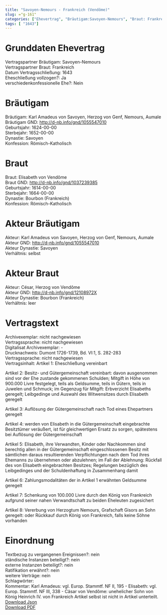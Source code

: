 ```yaml
---
title: "Savoyen-Nemours - Frankreich (Vendôme)"
slug: ="g-161"
categories: ["Ehevertrag", "Bräutigam:Savoyen-Nemours", "Braut: Frankreich", "Eheschließung vollzogen?:Ja", "verschiedenkonfessionelle Ehe?:Nein", "Dynastie Bräutigam:Savoyen", "Akteur Bräutigam:Karl Amadeus von Savoyen, Herzog von Genf, Nemours, Aumale", "Akteur Braut:César, Herzog von Vendôme", "Textbezug?:nein", "Ständisch?:nein", "Ratifikation?:nein", "Sonstiges?:nein", "Bräutigam:Savoyen-Nemours", "Braut: Frankreich"]
tags: [ "1643"]
---
```

<!--more-->

# Grunddaten Ehevertrag

Vertragspartner Bräutigam: Savoyen-Nemours<br>
Vertragspartner Braut: Frankreich<br>
Datum Vertragsschließung: 1643<br>
Eheschließung vollzogen?: Ja<br>
verschiedenkonfessionelle Ehe?: Nein<br>
# Bräutigam

Bräutigam: Karl Amadeus von Savoyen, Herzog von Genf, Nemours, Aumale<br>
Bräutigam GND: http://d-nb.info/gnd/1055547010<br>
Geburtsjahr: 1624-00-00<br>
Sterbejahr: 1652-00-00<br>
Dynastie: Savoyen<br>
Konfession: Römisch-Katholisch<br>
# Braut

Braut: Elisabeth von Vendôme<br>
Braut GND: http://d-nb.info/gnd/1037239385<br>
Geburtsjahr: 1614-00-00<br>
Sterbejahr: 1664-00-00<br>
Dynastie: Bourbon (Frankreich)<br>
Konfession: Römisch-Katholisch<br>
# Akteur Bräutigam

Akteur: Karl Amadeus von Savoyen, Herzog von Genf, Nemours, Aumale<br>
Akteur GND: http://d-nb.info/gnd/1055547010<br>
Akteur Dynastie: Savoyen<br>
Verhältnis: selbst<br>
# Akteur Braut

Akteur: César, Herzog von Vendôme<br>
Akteur GND: http://d-nb.info/gnd/12108972X<br>
Akteur Dynastie: Bourbon (Frankreich)<br>
Verhältnis: leer<br>
# Vertragstext

Archivexemplar: nicht nachgewiesen<br>
Vertragssprache: nicht nachgewiesen<br>
Digitalisat Archivexemplar: -<br>
Drucknachweis: Dumont 1726-1739, Bd. VI:1, S. 282-283<br>
Vertragssprache: nicht nachgewiesen<br>
Vertragsinhalt: Artikel 1: Eheschließung vereinbart

Artikel 2: Besitz- und Gütergemeinschaft vereinbart: davon ausgenommen sind vor der Ehe zustande gekommenen Schulden; Mitgift in Höhe von 900.000 Livre festgelegt, teils als Geldsumme, teils in Gütern, teils in Juwelen und Schmuck; im Gegenzug für Mitgift: Erbverzicht Elisabeths geregelt; Leibgedinge und Auswahl des Witwensitzes durch Elisabeth geregelt

Artikel 3: Auflösung der Gütergemeinschaft nach Tod eines Ehepartners geregelt

Artikel 4: werden von Elisabeth in die Gütergemeinschaft eingebrachte Besitztümer veräußert, ist für gleichwertigen Ersatz zu sorgen, spätestens bei Auflösung der Gütergemeinschaft 

Artikel 5: Elisabeth, ihre Verwandten, Kinder oder Nachkommen sind berechtig allen in der Gütergemeinschaft eingeschlossenen Besitz mit sämtlichen daraus resultierenden Verpflichtungen nach dem Tod ihres Ehemanns zu übernehmen oder abzulehnen; im Fall der Ablehnung: Rückfall des von Elisabeth eingebrachten Besitzes; Regelungen bezüglich des Leibgedinges und der Schuldenhaftung in Zusammenhang damit

Artikel 6: Zahlungsmodalitäten der in Artikel 1 erwähnten Geldsumme geregelt

Artikel 7: Schenkung von 100.000 Livre durch den König von Frankreich aufgrund seiner nahen Verwandtschaft zu beiden Eheleuten zugesichert

Artikel 8: Vererbung von Herzogtum Nemours, Grafschaft Gisors an Sohn geregelt: oder Rückkauf durch König von Frankreich, falls keine Söhne vorhanden<br>
# Einordnung

Textbezug zu vergangenen Ereignissen?: nein<br>
ständische Instanzen beteiligt?: nein<br>
externe Instanzen beteiligt?: nein<br>
Ratifikation erwähnt?: nein<br>
weitere Verträge: nein<br>
Schlagwörter: <br>
Kommentar: Karl Amadeus: vgl. Europ. Stammtf. NF II, 195 - Elisabeth: vgl. Europ. Stammtf. NF III, 338 - Cäsar von Vendôme: unehelicher Sohn von König Heinrich IV. von Frankreich
Artikel selbst ist nicht in Artikel unterteilt.<br>
[Download Json](/vertraege/vertrag-161.json)<br>
[Download PDF](/vertraege/v12.pdf)